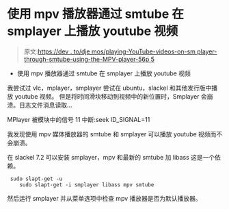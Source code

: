 # 使用 mpv 播放器通过 smtube 在 smplayer 上播放 youtube 视频

> 原文:[https://dev . to/dje mos/playing-YouTube-videos-on-sm player-through-smtube-using-the-MPV-player-56p 5](https://dev.to/djemos/playing-youtube-videos-on-smplayer-through-smtube-using-the-mpv-player-56p5)

*   使用 mpv 播放器通过 smtube 在 smplayer 上播放 youtube 视频

我尝试过 vlc，mplayer，smplayer 尝试在 ubuntu，slackel 和其他发行版中播放 youtube 视频。
但是将时间滑块移动到视频中的新位置时，Smplayer 会崩溃。日志文件消息读取...

MPlayer 被模块中的信号 11 中断:seek
ID_SIGNAL=11

我发现使用 mpv 媒体播放器的 smtube 和 smplayer 可以播放 youtube 视频而不会崩溃。

在 slackel 7.2 可以安装 smplayer，mpv 和最新的 smtube 加 libass 这是一个依赖。

```
 sudo slapt-get -u
    sudo slapt-get -i smplayer libass mpv smtube 
```

然后运行 smplayer 并从菜单选项中检查 mpv 播放器是否为默认播放器。
